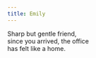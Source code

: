 ```yaml
---
title: Emily
---
```


Sharp but gentle friend,<br/>
since you arrived, the office<br/>
has felt like a home.